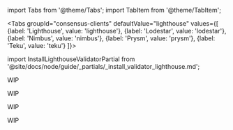 import Tabs from '@theme/Tabs';
import TabItem from '@theme/TabItem';

<Tabs groupId="consensus-clients" defaultValue="lighthouse" values={[
  {label: 'Lighthouse', value: 'lighthouse'},
  {label: 'Lodestar', value: 'lodestar'},
  {label: 'Nimbus', value: 'nimbus'},
  {label: 'Prysm', value: 'prysm'},
  {label: 'Teku', value: 'teku'}
    ]}>
  <TabItem value="lighthouse">

import InstallLighthouseValidatorPartial from '@site/docs/node/guide/_partials/_install_validator_lighthouse.md';

<InstallLighthouseValidatorPartial />

  </TabItem>

  <TabItem value="lodestar">
  <p>WIP</p>
  </TabItem>

  <TabItem value="nimbus">
  <p>WIP</p>
  </TabItem>

  <TabItem value="prysm">
  <p>WIP</p>
  </TabItem>

  <TabItem value="teku">
  <p>WIP</p>
  </TabItem>
</Tabs>